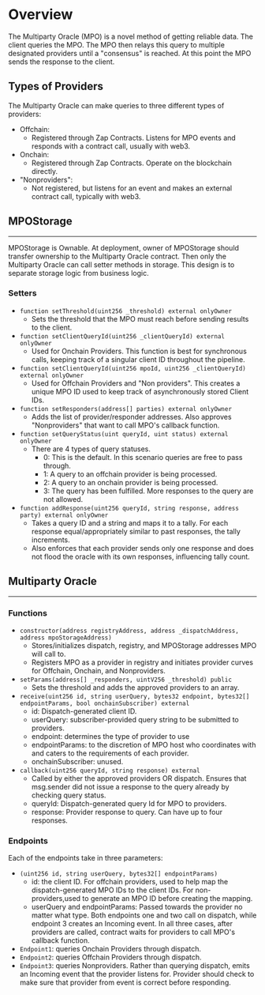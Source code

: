 # Overview
The Multiparty Oracle (MPO) is a novel method of getting reliable data. The client queries the MPO. The MPO then relays this query to multiple designated providers until a "consensus" is reached. At this point the MPO sends the response to the client.
## Types of Providers
The Multiparty Oracle can make queries to three different types of providers:

* Offchain:
    * Registered through Zap Contracts. Listens for MPO events and responds with a contract call, usually with web3.
* Onchain:
    * Registered through Zap Contracts. Operate on the blockchain directly.
* "Nonproviders":
    * Not registered, but listens for an event and makes an external contract call, typically with web3.

## MPOStorage
-------------------
MPOStorage is Ownable. At deployment, owner of MPOStorage should transfer ownership to the Multiparty Oracle contract. Then only the Multiparty Oracle can call setter methods in storage. This design is to separate storage logic from business logic.

### Setters
* `function setThreshold(uint256 _threshold) external onlyOwner`
    * Sets the threshold that the MPO must reach before sending results to the client.
* `function setClientQueryId(uint256 _clientQueryId) external onlyOwner`
    * Used for Onchain Providers. This function is best for synchronous calls, keeping track of a singular client ID throughout the pipeline.
* `function setClientQueryId(uint256 mpoId, uint256 _clientQueryId) external onlyOwner`
    * Used for Offchain Providers and "Non providers". This creates a unique MPO ID used to keep track of asynchronously stored Client IDs.
* `function setResponders(address[] parties) external onlyOwner`
    * Adds the list of provider/responder addresses. Also approves "Nonproviders" that want to call MPO's callback function.
* `function setQueryStatus(uint queryId, uint status) external onlyOwner`
    * There are 4 types of query statuses. 
        * 0: This is the default. In this scenario queries are free to pass through.
        * 1: A query to an offchain provider is being processed. 
        * 2: A query to an onchain provider is being processed.
        * 3: The query has been fulfilled. More responses to the query are not allowed.
* `function addResponse(uint256 queryId, string response, address party) external onlyOwner`
    * Takes a query ID and a string and maps it to a tally. For each response equal/appropriately similar to past responses, the tally increments. 
    * Also enforces that each provider sends only one response and does not flood the oracle with its own responses, influencing tally count.

## Multiparty Oracle
---
### Functions
* `constructor(address registryAddress, address _dispatchAddress, address mpoStorageAddress)`
    * Stores/initializes dispatch, registry, and MPOStorage addresses MPO will call to.
    * Registers MPO as a provider in registry and initiates provider curves for Offchain, Onchain, and Nonproviders.
* `setParams(address[] _responders, uintV256 _threshold) public`
    * Sets the threshold and adds the approved providers to an array.
* `receive(uint256 id, string userQuery, bytes32 endpoint, bytes32[] endpointParams, bool onchainSubscriber) external`
    * id: Dispatch-generated client ID.
    * userQuery: subscriber-provided query string to be submitted to providers.
    * endpoint: determines the type of provider to use
    * endpointParams: to the discretion of MPO host who coordinates with and caters to the requirements of each provider.
    * onchainSubscriber: unused.
* `callback(uint256 queryId, string response) external`
    * Called by either the approved providers OR dispatch. Ensures that msg.sender did not issue a response to the query already by checking query status.
    * queryId: Dispatch-generated query Id for MPO to providers.
    * response: Provider response to query. Can have up to four responses.
### Endpoints
Each of the endpoints take in three parameters:
* `(uint256 id, string userQuery, bytes32[] endpointParams)`
    * id: the client ID. For offchain providers, used to help map the dispatch-generated MPO IDs to the client IDs. For non-providers,used to generate an MPO ID before creating the mapping.
    * userQuery and endpointParams: Passed towards the provider no matter what type. Both endpoints one and two call on dispatch, while endpoint 3 creates an Incoming event. In all three cases, after providers are called, contract waits for providers to call MPO's callback function.
* `Endpoint1`: queries Onchain Providers through dispatch.
* `Endpoint2`: queries Offchain Providers through dispatch.
* `Endpoint3`: queries Nonproviders. Rather than querying dispatch, emits an Incoming event that the provider listens for. Provider should check to make sure that provider from event is correct before responding. 